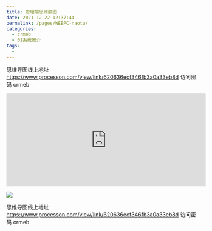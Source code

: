 ```yaml
---
title: 管理端思维脑图
date: 2021-12-22 12:37:44
permalink: /pages/WEBPC-naotu/
categories:
  - crmeb
  - 01系统简介
tags:
  - 
---
```

思维导图线上地址 https://www.processon.com/view/link/620636ecf346fb3a0a33eb8d    访问密码 crmeb

<iframe id="embed_dom" name="embed_dom" frameborder="0" style="display:block;width:525px; height:245px;" src="https://www.processon.com/embed/6206354e7d9c085d1620fdf7"></iframe>

![](https://cdn.jsdelivr.net/gh/xbdazz/mypic/img/202202120930338.png)

思维导图线上地址 https://www.processon.com/view/link/620636ecf346fb3a0a33eb8d    访问密码 crmeb